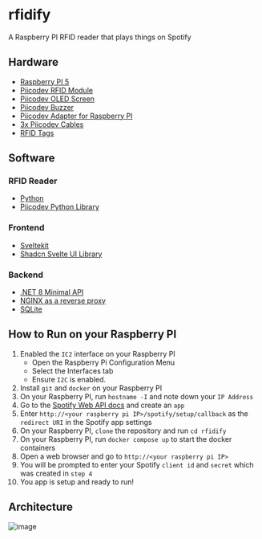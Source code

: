 # rfidify
A Raspberry PI RFID reader that plays things on Spotify

## Hardware
- [Raspberry PI 5](https://www.raspberrypi.com/products/raspberry-pi-5/)
- [Piicodev RFID Module](https://core-electronics.com.au/piicodev-rfid-module.html)
- [Piicodev OLED Screen](https://core-electronics.com.au/piicodev-oled-display-module-128x64-ssd1306.html)
- [Piicodev Buzzer](https://core-electronics.com.au/piicodev-buzzer-module.html)
- [Piicodev Adapter for Raspberry PI](https://core-electronics.com.au/piicodev-adapter-for-raspberry-pi.html)
- [3x Piicodev Cables](https://core-electronics.com.au/piicodev/cables.html)
- [RFID Tags](https://core-electronics.com.au/catalogsearch/result/?order=bestsellers&q=ntag213)

## Software
### RFID Reader
- [Python](https://www.python.org/)
- [Piicodev Python Library](https://github.com/CoreElectronics/CE-PiicoDev-PyPI)

### Frontend
- [Sveltekit](https://kit.svelte.dev/)
- [Shadcn Svelte UI Library](https://www.shadcn-svelte.com/)

### Backend
- [.NET 8 Minimal API](https://learn.microsoft.com/en-us/aspnet/core/fundamentals/minimal-apis?view=aspnetcore-8.0)
- [NGINX as a reverse proxy](https://www.nginx.com/)
- [SQLite](https://www.sqlite.org/index.html)

## How to Run on your Raspberry PI
1. Enabled the `IC2` interface on your Raspberry PI
    - Open the Raspberry Pi Configuration Menu
    - Select the Interfaces tab
    - Ensure `I2C` is enabled.
3. Install `git` and `docker` on your Raspberry PI
4. On your Raspberry PI, run `hostname -I` and note down your `IP Address`
5. Go to the [Spotify Web API docs](https://developer.spotify.com/documentation/web-api) and create an `app`
6. Enter `http://<your raspberry pi IP>/spotify/setup/callback` as the `redirect URI` in the Spotify app settings
7. On your Raspberry PI, `clone` the repository and  run `cd rfidify`
8. On your Raspberry PI, run `docker compose up` to start the docker containers
9. Open a web browser and go to `http://<your raspberry pi IP>`
10. You will be prompted to enter your Spotify `client id` and `secret` which was created in `step 4`
11. You app is setup and ready to run!

## Architecture
![image](https://github.com/jonathanjameswilliams26/rfidify/assets/37890156/6dee1003-a9ee-4d06-89d3-7d280fb2114c)


